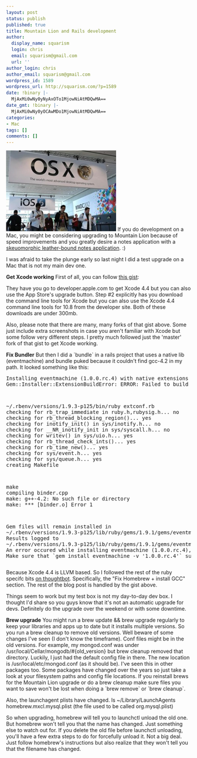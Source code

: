 ```yaml
---
layout: post
status: publish
published: true
title: Mountain Lion and Rails development
author:
  display_name: squarism
  login: chris
  email: squarism@gmail.com
  url: ''
author_login: chris
author_email: squarism@gmail.com
wordpress_id: 1589
wordpress_url: http://squarism.com/?p=1589
date: !binary |-
  MjAxMi0wNy0yNyAxOTo1MjowNiAtMDQwMA==
date_gmt: !binary |-
  MjAxMi0wNy0yOCAwMDo1MjowNiAtMDQwMA==
categories:
- Mac
tags: []
comments: []
---
```

<p><img src="/uploads/2012/07/10.8-300x220.jpg" alt="" title="10.8" width="300" height="220" class="alignright size-medium wp-image-1595" />
If you do development on a Mac, you might be considering upgrading to Mountain Lion because of speed improvements and you greatly desire a notes application with a <a href="http://cdn.arstechnica.net/wp-content/uploads/2012/07/notes-full-screen-big.png">skeuomorphic leather-bound notes application</a>.  :)</p>
<p>I was afraid to take the plunge early so last night I did a test upgrade on a Mac that is not my main dev one. </p>
<p><strong>Get Xcode working</strong>
First of all, you can follow <a href="https://gist.github.com/1860902">this gist</a>:</p>
<p>They have you go to developer.apple.com to get Xcode 4.4 but you can also use the App Store's upgrade button.  Step #2 explicitly has you download the command line tools for Xcode but you can also use the Xcode 4.4 command line tools for 10.8 from the developer site.  Both of these downloads are under 300mb.</p>
<p>Also, please note that there are many, many forks of that gist above.  Some just include extra screenshots in case you aren't familiar with Xcode but some follow very different steps.  I pretty much followed just the 'master' fork of that gist to get Xcode working.</p>
<p><strong>Fix Bundler</strong>
But then I did a `bundle` in a rails project that uses a native lib (eventmachine) and bundle puked because it couldn't find gcc-4.2 in my path.  It looked something like this:</p>
<pre lang="bash">
Installing eventmachine (1.0.0.rc.4) with native extensions
Gem::Installer::ExtensionBuildError: ERROR: Failed to build gem native extension.</p>
<p>~/.rbenv/versions/1.9.3-p125/bin/ruby extconf.rb
checking for rb_trap_immediate in ruby.h,rubysig.h... no
checking for rb_thread_blocking_region()... yes
checking for inotify_init() in sys/inotify.h... no
checking for __NR_inotify_init in sys/syscall.h... no
checking for writev() in sys/uio.h... yes
checking for rb_thread_check_ints()... yes
checking for rb_time_new()... yes
checking for sys/event.h... yes
checking for sys/queue.h... yes
creating Makefile</p>
<p>make
compiling binder.cpp
make: g++-4.2: No such file or directory
make: *** [binder.o] Error 1</p>
<p>Gem files will remain installed in
~/.rbenv/versions/1.9.3-p125/lib/ruby/gems/1.9.1/gems/eventmachine-1.0.0.rc.4 for inspection.
Results logged to
~/.rbenv/versions/1.9.3-p125/lib/ruby/gems/1.9.1/gems/eventmachine-1.0.0.rc.4/ext/gem_make.out
An error occured while installing eventmachine (1.0.0.rc.4), and Bundler cannot continue.
Make sure that `gem install eventmachine -v '1.0.0.rc.4'` succeeds before bundling.
</pre></p>
<p>Because Xcode 4.4 is LLVM based.  So I followed the rest of the ruby specifc bits <a href="http://robots.thoughtbot.com/post/27985816073/the-hitchhikers-guide-to-riding-a-mountain-lion">on thoughtbot</a>.  Specifically, the "Fix Homebrew + install GCC" section.  The rest of the blog post is handled by the gist above.</p>
<p>Things seem to work but my test box is not my day-to-day dev box.  I thought I'd share so you guys know that it's not an automatic upgrade for devs.  Definitely do the upgrade over the weekend or with some downtime.</p>
<p><strong>Brew upgrade</strong>
You might run a brew update && brew upgrade regularly to keep your libraries and apps up to date but it installs multiple versions.  So you run a brew cleanup to remove old versions.  Well beware of some changes I've seen (I don't know the timeframe).  Conf files might be in the old versions.  For example, my mongod.conf was under /usr/local/Cellar/mongodb/#{old_version} but brew cleanup removed that directory.  Luckily, I just had the default config file in there.  The new location is /usr/local/etc/mongod.conf (as it should be).  I've seen this in other packages too.  Some packages have changed over the years so just take a look at your filesystem paths and config file locations.  If you reinstall brews for the Mountain Lion upgrade or do a brew cleanup make sure files you want to save won't be lost when doing a `brew remove` or `brew cleanup`.</p>
<p>Also, the launchagent plists have changed.
ls ~/Library/LaunchAgents
homebrew.mxcl.mysql.plist  (the file used to be called org.mysql.plist)</p>
<p>So when upgrading, homebrew will tell you to launchctl unload the old one.  But homebrew won't tell you that the name has changed.  Just something else to watch out for.  If you delete the old file before launchctl unloading, you'll have a few extra steps to do for forcefully unload it.  Not a big deal.  Just follow homebrew's instructions but also realize that they won't tell you that the filename has changed.</p>
